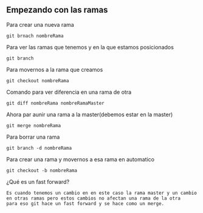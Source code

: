 ## Empezando con las ramas

Para crear una nueva rama

    git brnach nombreRama

Para ver las ramas que tenemos y en la que estamos posicionados

    git branch

Para movernos a la rama que creamos

    git checkout nombreRama

Comando para ver diferencia en una rama de otra

    git diff nombreRama nombreRamaMaster

Ahora par aunir una rama a la master(debemos estar en la master)

    git merge nombreRama

Para borrar una rama

    git branch -d nombreRama

Para crear una rama y movernos a esa rama en automatico

    git checkout -b nombreRama

¿Qué es un fast forward?

    Es cuando tenemos un cambio en en este caso la rama master y un cambio en otras ramas pero estos cambios no afectan una rama de la otra
    para eso git hace un fast forward y se hace como un merge.